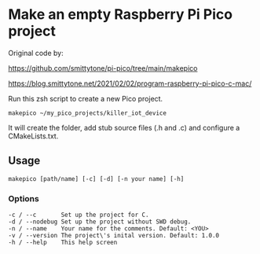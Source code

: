 # Make an empty Raspberry Pi Pico project

Original code by:

https://github.com/smittytone/pi-pico/tree/main/makepico

https://blog.smittytone.net/2021/02/02/program-raspberry-pi-pico-c-mac/


Run this zsh script to create a new Pico project.

```
makepico ~/my_pico_projects/killer_iot_device
```

It will create the folder, add stub source files (.h and .c) and configure a CMakeLists.txt.

## Usage

`makepico [path/name] [-c] [-d] [-n your name] [-h]`

### Options

```
-c / --c       Set up the project for C.
-d / --nodebug Set up the project without SWD debug.
-n / --name    Your name for the comments. Default: <YOU>
-v / --version The project\'s inital version. Default: 1.0.0
-h / --help    This help screen
```